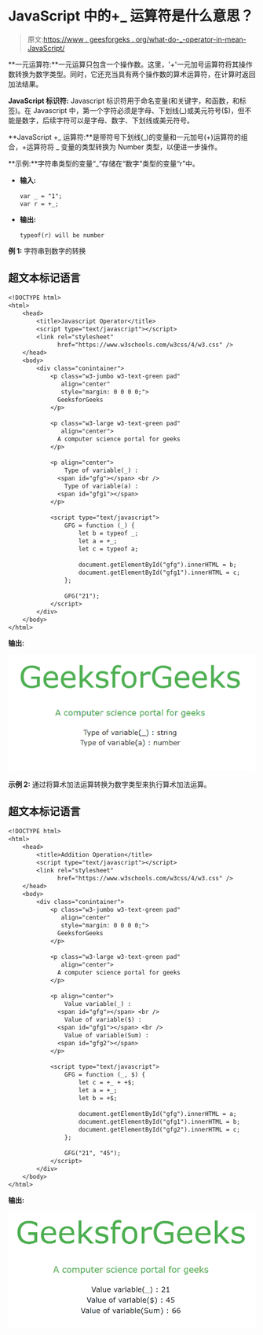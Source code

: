 # JavaScript 中的+_ 运算符是什么意思？

> 原文:[https://www . geesforgeks . org/what-do-_-operator-in-mean-JavaScript/](https://www.geeksforgeeks.org/what-does-_-operator-mean-in-javascript/)

**一元运算符:**一元运算只包含一个操作数。这里，'+'一元加号运算符将其操作数转换为数字类型。同时，它还充当具有两个操作数的算术运算符，在计算时返回加法结果。

**JavaScript 标识符:** Javascript 标识符用于命名变量(和关键字，和函数，和标签)。在 Javascript 中，第一个字符必须是字母、下划线(_)或美元符号($)，但不能是数字，后续字符可以是字母、数字、下划线或美元符号。

**JavaScript +_ 运算符:**是带符号下划线(_)的变量和一元加号(+)运算符的组合，+运算符将 _ 变量的类型转换为 Number 类型，以便进一步操作。

**示例:**字符串类型的变量“_”存储在“数字”类型的变量“r”中。

*   **输入:**

    ```
    var _ = "1";
    var r = +_;
    ```

*   **输出:**

    ```
    typeof(r) will be number
    ```

**例 1:** 字符串到数字的转换

## 超文本标记语言

```
<!DOCTYPE html>
<html>
    <head>
        <title>Javascript Operator</title>
        <script type="text/javascript"></script>
        <link rel="stylesheet" 
              href="https://www.w3schools.com/w3css/4/w3.css" />
    </head>
    <body>
        <div class="conintainer">
            <p class="w3-jumbo w3-text-green pad" 
               align="center" 
               style="margin: 0 0 0 0;">
              GeeksforGeeks
            </p>

            <p class="w3-large w3-text-green pad" 
               align="center">
              A computer science portal for geeks
            </p>

            <p align="center">
                Type of variable(_) : 
              <span id="gfg"></span> <br />
                Type of variable(a) : 
              <span id="gfg1"></span>
            </p>

            <script type="text/javascript">
                GFG = function (_) {
                    let b = typeof _;
                    let a = +_;
                    let c = typeof a;

                    document.getElementById("gfg").innerHTML = b;
                    document.getElementById("gfg1").innerHTML = c;
                };

                GFG("21");
            </script>
        </div>
    </body>
</html>
```

**输出:**

![](img/16b272087454b4fd3ba3253c2080eb1b.png)

**示例 2:** 通过将算术加法运算转换为数字类型来执行算术加法运算。

## 超文本标记语言

```
<!DOCTYPE html>
<html>
    <head>
        <title>Addition Operation</title>
        <script type="text/javascript"></script>
        <link rel="stylesheet" 
              href="https://www.w3schools.com/w3css/4/w3.css" />
    </head>
    <body>
        <div class="conintainer">
            <p class="w3-jumbo w3-text-green pad" 
               align="center"
               style="margin: 0 0 0 0;">
              GeeksforGeeks
            </p>

            <p class="w3-large w3-text-green pad" 
               align="center">
              A computer science portal for geeks
            </p>

            <p align="center">
                Value variable(_) :
              <span id="gfg"></span> <br />
                Value of variable($) :
              <span id="gfg1"></span> <br />
                Value of variable(Sum) :  
              <span id="gfg2"></span>
            </p>

            <script type="text/javascript">
                GFG = function (_, $) {
                    let c = +_ + +$;
                    let a = +_;
                    let b = +$;

                    document.getElementById("gfg").innerHTML = a;
                    document.getElementById("gfg1").innerHTML = b;
                    document.getElementById("gfg2").innerHTML = c;
                };

                GFG("21", "45");
            </script>
        </div>
    </body>
</html>
```

**输出:**

![](img/315f4a1aa92b322acdc0cc0b356b45dc.png)